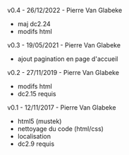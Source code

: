 v0.4 - 26/12/2022 - Pierre Van Glabeke
* maj dc2.24
* modifs html

v0.3 - 19/05/2021 - Pierre Van Glabeke
* ajout pagination en page d'accueil

v0.2 - 27/11/2019 - Pierre Van Glabeke
* modifs html
* dc2.15 requis

v0.1 - 12/11/2017 - Pierre Van Glabeke
* html5 (mustek)
* nettoyage du code (html/css)
* localisation
* dc2.9 requis